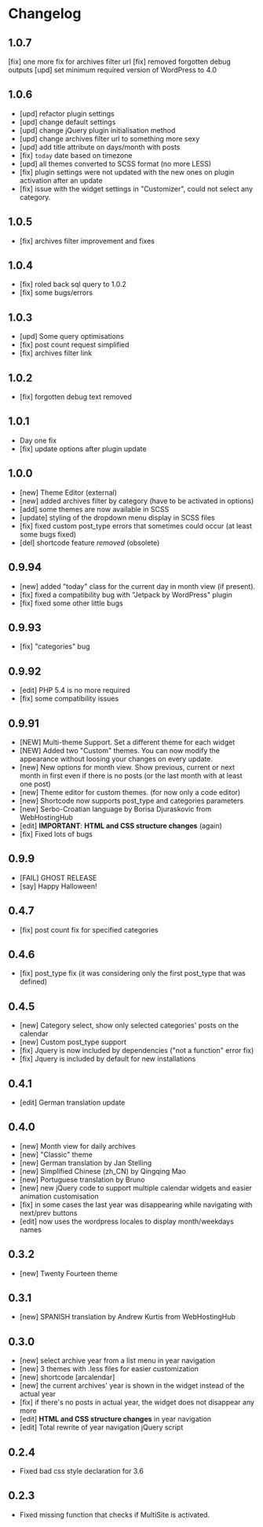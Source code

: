# Changelog
## 1.0.7
[fix] one more fix for archives filter url
[fix] removed forgotten debug outputs
[upd] set minimum required version of WordPress to 4.0

## 1.0.6
* [upd] refactor plugin settings
* [upd] change default settings
* [upd] change jQuery plugin initialisation method
* [upd] change archives filter url to something more sexy
* [upd] add title attribute on days/month with posts
* [fix] `today` date based on timezone
* [upd] all themes converted to SCSS format (no more LESS)
* [fix] plugin settings were not updated with the new ones on plugin activation after an update
* [fix] issue with the widget settings in "Customizer", could not select any category.

## 1.0.5
* [fix] archives filter improvement and fixes

## 1.0.4
* [fix] roled back sql query to 1.0.2
* [fix] some bugs/errors

## 1.0.3
* [upd] Some query optimisations
* [fix] post count request simplified
* [fix] archives filter link

## 1.0.2
* [fix] forgotten debug text removed

## 1.0.1
* Day one fix
* [fix] update options after plugin update

## 1.0.0
* [new] Theme Editor (external)
* [new] added archives filter by category (have to be activated in options)
* [add] some themes are now available in SCSS
* [update] styling of the dropdown menu display in SCSS files
* [fix] fixed custom post_type errors that sometimes could occur (at least some bugs fixed)
* [del] shortcode feature *removed* (obsolete)

## 0.9.94
* [new] added "today" class for the current day in month view (if present).
* [fix] fixed a compatibility bug with "Jetpack by WordPress" plugin
* [fix] fixed some other little bugs

## 0.9.93
* [fix] "categories" bug

## 0.9.92
* [edit] PHP 5.4 is no more required
* [fix] some compatibility issues

## 0.9.91
* [NEW] Multi-theme Support. Set a different theme for each widget
* [NEW] Added two "Custom" themes. You can now modify the appearance without loosing your changes on every update.
* [new] New options for month view. Show previous, current or next month in first even if there is no posts (or the last month with at least one post)
* [new] Theme editor for custom themes. (for now only a code editor)
* [new] Shortcode now supports post_type and categories parameters
* [new] Serbo-Croatian language by Borisa Djuraskovic from WebHostingHub
* [edit] **IMPORTANT**: **HTML and CSS structure changes** (again)
* [fix] Fixed lots of bugs

## 0.9.9
* [FAIL] GHOST RELEASE
* [say] Happy Halloween!

## 0.4.7
* [fix] post count fix for specified categories

## 0.4.6
* [fix] post_type fix (it was considering only the first post_type that was defined)

## 0.4.5
* [new] Category select, show only selected categories' posts on the calendar
* [new] Custom post_type support
* [fix] Jquery is now included by dependencies ("not a function" error fix)
* [fix] Jquery is included by default for new installations

## 0.4.1
* [edit] German translation update

## 0.4.0
* [new] Month view for daily archives
* [new] "Classic" theme 
* [new] German translation by Jan Stelling
* [new] Simplified Chinese (zh_CN) by Qingqing Mao
* [new] Portuguese translation by Bruno
* [new] new jQuery code to support multiple calendar widgets and easier animation customisation
* [fix] in some cases the last year was disappearing while navigating with next/prev buttons
* [edit] now uses the wordpress locales to display month/weekdays names

## 0.3.2
* [new] Twenty Fourteen theme

## 0.3.1
* [new] SPANISH translation by Andrew Kurtis from WebHostingHub

## 0.3.0
* [new] select archive year from a list menu in year navigation
* [new] 3 themes with .less files for easier customization
* [new] shortcode [arcalendar]
* [new] the current archives' year is shown in the widget instead of the actual year
* [fix] if there's no posts in actual year, the widget does not disappear any more
* [edit] **HTML and CSS structure changes** in year navigation
* [edit] Total rewrite of year navigation jQuery script

## 0.2.4
* Fixed bad css style declaration for 3.6

## 0.2.3
* Fixed missing function that checks if MultiSite is activated.